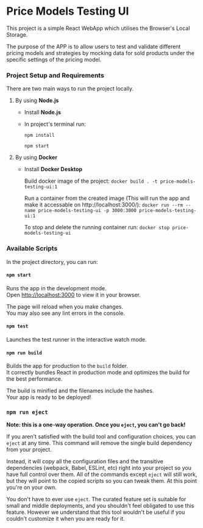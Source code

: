 # Price Models Testing UI

This project is a simple React WebApp which utilises the Browser's Local Storage.

The purpose of the APP is to allow users to test and validate different pricing models and strategies by mocking data for sold products under the specific settings of the pricing model.

### Project Setup and Requirements

There are two main ways to run the project locally.

 1. By using **Node.js**
    
    - Install **Node.js**

    - In project's terminal run:
        
        `npm install`
        
        `npm start`

 2. By using **Docker**

    - Install **Docker Desktop**
        
        Build docker image of the project: 
        `docker build . -t price-models-testing-ui:1`

        Run a container from the created image (This will run the app and make it accessable on http://localhost:3000/): 
        `docker run --rm --name price-models-testing-ui -p 3000:3000 price-models-testing-ui:1`

        To stop and delete the running container run: `docker stop price-models-testing-ui`



### Available Scripts

In the project directory, you can run:

#### `npm start`

Runs the app in the development mode.\
Open [http://localhost:3000](http://localhost:3000) to view it in your browser.

The page will reload when you make changes.\
You may also see any lint errors in the console.

#### `npm test`

Launches the test runner in the interactive watch mode.

#### `npm run build`

Builds the app for production to the `build` folder.\
It correctly bundles React in production mode and optimizes the build for the best performance.

The build is minified and the filenames include the hashes.\
Your app is ready to be deployed!

### `npm run eject`

**Note: this is a one-way operation. Once you `eject`, you can't go back!**

If you aren't satisfied with the build tool and configuration choices, you can `eject` at any time. This command will remove the single build dependency from your project.

Instead, it will copy all the configuration files and the transitive dependencies (webpack, Babel, ESLint, etc) right into your project so you have full control over them. All of the commands except `eject` will still work, but they will point to the copied scripts so you can tweak them. At this point you're on your own.

You don't have to ever use `eject`. The curated feature set is suitable for small and middle deployments, and you shouldn't feel obligated to use this feature. However we understand that this tool wouldn't be useful if you couldn't customize it when you are ready for it.
